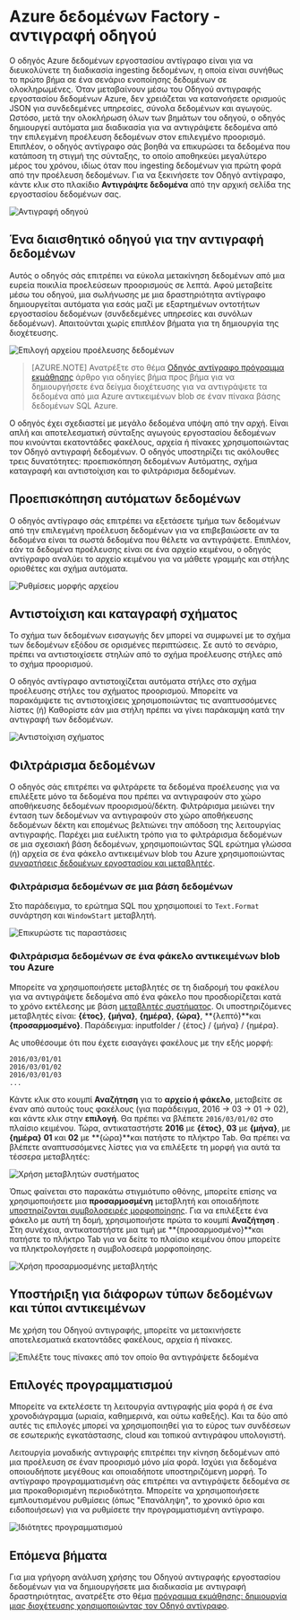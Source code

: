 <properties
    pageTitle="Οδηγός Azure αντίγραφο εργοστασίου δεδομένων | Microsoft Azure"
    description="Μάθετε περισσότερα σχετικά με τον τρόπο χρήσης του Οδηγού αντιγραφής Azure εργοστασίου δεδομένων για να αντιγράψετε δεδομένα από υποστηριζόμενες προελεύσεις δεδομένων δέκτες."
    services="data-factory"
    documentationCenter=""
    authors="spelluru"
    manager="jhubbard"
    editor="monicar"/>

<tags
    ms.service="data-factory"
    ms.workload="data-services"
    ms.tgt_pltfrm="na"
    ms.devlang="na"
    ms.topic="article"
    ms.date="10/03/2016"
    ms.author="spelluru"/>

# <a name="azure-data-factory---copy-wizard"></a>Azure δεδομένων Factory - αντιγραφή οδηγού
Ο οδηγός Azure δεδομένων εργοστασίου αντίγραφο είναι για να διευκολύνετε τη διαδικασία ingesting δεδομένων, η οποία είναι συνήθως το πρώτο βήμα σε ένα σενάριο ενοποίησης δεδομένων σε ολοκληρωμένες. Όταν μεταβαίνουν μέσω του Οδηγού αντιγραφής εργοστασίου δεδομένων Azure, δεν χρειάζεται να κατανοήσετε ορισμούς JSON για συνδεδεμένες υπηρεσίες, σύνολα δεδομένων και αγωγούς. Ωστόσο, μετά την ολοκλήρωση όλων των βημάτων του οδηγού, ο οδηγός δημιουργεί αυτόματα μια διαδικασία για να αντιγράψετε δεδομένα από την επιλεγμένη προέλευση δεδομένων στον επιλεγμένο προορισμό. Επιπλέον, ο οδηγός αντίγραφο σάς βοηθά να επικυρώσει τα δεδομένα που κατάποση τη στιγμή της σύνταξης, το οποίο αποθηκεύει μεγαλύτερο μέρος του χρόνου, ιδίως όταν που ingesting δεδομένων για πρώτη φορά από την προέλευση δεδομένων. Για να ξεκινήσετε τον Οδηγό αντίγραφο, κάντε κλικ στο πλακίδιο **Αντιγράψτε δεδομένα** από την αρχική σελίδα της εργοστασίου δεδομένων σας.

![Αντιγραφή οδηγού](./media/data-factory-copy-wizard/copy-data-wizard.png)


## <a name="an-intuitive-wizard-for-copying-data"></a>Ένα διαισθητικό οδηγού για την αντιγραφή δεδομένων
Αυτός ο οδηγός σάς επιτρέπει να εύκολα μετακίνηση δεδομένων από μια ευρεία ποικιλία προελεύσεων προορισμούς σε λεπτά. Αφού μεταβείτε μέσω του οδηγού, μια σωλήνωσης με μια δραστηριότητα αντίγραφο δημιουργείται αυτόματα για εσάς μαζί με εξαρτημένων οντοτήτων εργοστασίου δεδομένων (συνδεδεμένες υπηρεσίες και συνόλων δεδομένων). Απαιτούνται χωρίς επιπλέον βήματα για τη δημιουργία της διοχέτευσης.   

![Επιλογή αρχείου προέλευσης δεδομένων](./media/data-factory-copy-wizard/select-data-source-page.png)

> [AZURE.NOTE] Ανατρέξτε στο θέμα [Οδηγός αντίγραφο πρόγραμμα εκμάθησης](data-factory-copy-data-wizard-tutorial.md) άρθρο για οδηγίες βήμα προς βήμα για να δημιουργήσετε ένα δείγμα διοχέτευσης για να αντιγράψετε τα δεδομένα από μια Azure αντικειμένων blob σε έναν πίνακα βάσης δεδομένων SQL Azure. 

Ο οδηγός έχει σχεδιαστεί με μεγάλο δεδομένα υπόψη από την αρχή. Είναι απλή και αποτελεσματική σύνταξης αγωγούς εργοστασίου δεδομένων που κινούνται εκατοντάδες φακέλους, αρχεία ή πίνακες χρησιμοποιώντας τον Οδηγό αντιγραφή δεδομένων. Ο οδηγός υποστηρίζει τις ακόλουθες τρεις δυνατότητες: προεπισκόπηση δεδομένων Αυτόματης, σχήμα καταγραφή και αντιστοίχιση και το φιλτράρισμα δεδομένων. 

## <a name="automatic-data-preview"></a>Προεπισκόπηση αυτόματων δεδομένων 
Ο οδηγός αντίγραφο σάς επιτρέπει να εξετάσετε τμήμα των δεδομένων από την επιλεγμένη προέλευση δεδομένων για να επιβεβαιώσετε αν τα δεδομένα είναι τα σωστά δεδομένα που θέλετε να αντιγράψετε. Επιπλέον, εάν τα δεδομένα προέλευσης είναι σε ένα αρχείο κειμένου, ο οδηγός αντίγραφο αναλύει το αρχείο κειμένου για να μάθετε γραμμής και στήλης οριοθέτες και σχήμα αυτόματα. 

![Ρυθμίσεις μορφής αρχείου](./media/data-factory-copy-wizard/file-format-settings.png)

## <a name="schema-capture-and-mapping"></a>Αντιστοίχιση και καταγραφή σχήματος 
Το σχήμα των δεδομένων εισαγωγής δεν μπορεί να συμφωνεί με το σχήμα των δεδομένων εξόδου σε ορισμένες περιπτώσεις. Σε αυτό το σενάριο, πρέπει να αντιστοιχίσετε στηλών από το σχήμα προέλευσης στήλες από το σχήμα προορισμού. 

Ο οδηγός αντίγραφο αντιστοιχίζεται αυτόματα στήλες στο σχήμα προέλευσης στήλες του σχήματος προορισμού. Μπορείτε να παρακάμψετε τις αντιστοιχίσεις χρησιμοποιώντας τις αναπτυσσόμενες λίστες (ή) Καθορίστε εάν μια στήλη πρέπει να γίνει παράκαμψη κατά την αντιγραφή των δεδομένων.   

![Αντιστοίχιση σχήματος](./media/data-factory-copy-wizard/schema-mapping.png)

## <a name="filtering-data"></a>Φιλτράρισμα δεδομένων  
Ο οδηγός σάς επιτρέπει να φιλτράρετε τα δεδομένα προέλευσης για να επιλέξετε μόνο τα δεδομένα που πρέπει να αντιγραφούν στο χώρο αποθήκευσης δεδομένων προορισμού/δέκτη. Φιλτράρισμα μειώνει την ένταση των δεδομένων να αντιγραφούν στο χώρο αποθήκευσης δεδομένων δέκτη και επομένως βελτιώνει την απόδοση της λειτουργίας αντιγραφής. Παρέχει μια ευέλικτη τρόπο για το φιλτράρισμα δεδομένων σε μια σχεσιακή βάση δεδομένων, χρησιμοποιώντας SQL ερώτημα γλώσσα (ή) αρχεία σε ένα φάκελο αντικειμένων blob του Azure χρησιμοποιώντας [συναρτήσεις δεδομένων εργοστασίου και μεταβλητές](data-factory-functions-variables.md).   

### <a name="filtering-of-data-in-a-database"></a>Φιλτράρισμα δεδομένων σε μια βάση δεδομένων  
Στο παράδειγμα, το ερώτημα SQL που χρησιμοποιεί το `Text.Format` συνάρτηση και `WindowStart` μεταβλητή. 

![Επικυρώστε τις παραστάσεις](./media/data-factory-copy-wizard/validate-expressions.png)

### <a name="filtering-of-data-in-an-azure-blob-folder"></a>Φιλτράρισμα δεδομένων σε ένα φάκελο αντικειμένων blob του Azure
Μπορείτε να χρησιμοποιήσετε μεταβλητές σε τη διαδρομή του φακέλου για να αντιγράψετε δεδομένα από ένα φάκελο που προσδιορίζεται κατά το χρόνο εκτέλεσης με βάση [μεταβλητές συστήματος](data-factory-functions-variables.md#data-factory-system-variables). Οι υποστηριζόμενες μεταβλητές είναι: **{έτος}**, **{μήνα}**, **{ημέρα}**, **{ώρα}**, **{λεπτό}**και **{προσαρμοσμένο}**. Παράδειγμα: inputfolder / {έτος} / {μήνα} / {ημέρα}.

Ας υποθέσουμε ότι που έχετε εισαγάγει φακέλους με την εξής μορφή:

    2016/03/01/01
    2016/03/01/02
    2016/03/01/03
    ...

Κάντε κλικ στο κουμπί **Αναζήτηση** για το **αρχείο ή φάκελο**, μεταβείτε σε έναν από αυτούς τους φακέλους (για παράδειγμα, 2016 -> 03 -> 01 -> 02), και κάντε κλικ στην **επιλογή**. Θα πρέπει να βλέπετε `2016/03/01/02` στο πλαίσιο κειμένου. Τώρα, αντικαταστήστε **2016** με **{έτος}**, **03** με **{μήνα}**, με **{ημέρα}** **01** και **02** με **{ώρα}**και πατήστε το πλήκτρο Tab. Θα πρέπει να βλέπετε αναπτυσσόμενες λίστες για να επιλέξετε τη μορφή για αυτά τα τέσσερα μεταβλητές:

![Χρήση μεταβλητών συστήματος](./media/data-factory-copy-wizard/blob-standard-variables-in-folder-path.png)   

Όπως φαίνεται στο παρακάτω στιγμιότυπο οθόνης, μπορείτε επίσης να χρησιμοποιήσετε μια **προσαρμοσμένη** μεταβλητή και οποιαδήποτε [υποστηρίζονται συμβολοσειρές μορφοποίησης](https://msdn.microsoft.com/library/8kb3ddd4.aspx). Για να επιλέξετε ένα φάκελο με αυτή τη δομή, χρησιμοποιήστε πρώτα το κουμπί **Αναζήτηση** . Στη συνέχεια, αντικαταστήστε μια τιμή με **{προσαρμοσμένο}**και πατήστε το πλήκτρο Tab για να δείτε το πλαίσιο κειμένου όπου μπορείτε να πληκτρολογήσετε η συμβολοσειρά μορφοποίησης.     

![Χρήση προσαρμοσμένης μεταβλητής](./media/data-factory-copy-wizard/blob-custom-variables-in-folder-path.png)


## <a name="support-for-diverse-data-and-object-types"></a>Υποστήριξη για διάφορων τύπων δεδομένων και τύποι αντικειμένων
Με χρήση του Οδηγού αντιγραφής, μπορείτε να μετακινήσετε αποτελεσματικά εκατοντάδες φακέλους, αρχεία ή πίνακες.

![Επιλέξτε τους πίνακες από τον οποίο θα αντιγράψετε δεδομένα](./media/data-factory-copy-wizard/select-tables-to-copy-data.png)

## <a name="scheduling-options"></a>Επιλογές προγραμματισμού
Μπορείτε να εκτελέσετε τη λειτουργία αντιγραφής μία φορά ή σε ένα χρονοδιάγραμμα (ωριαία, καθημερινά, και ούτω καθεξής). Και τα δύο από αυτές τις επιλογές μπορεί να χρησιμοποιηθεί για το εύρος των συνδέσεων σε εσωτερικής εγκατάστασης, cloud και τοπικού αντιγράφου υπολογιστή.

Λειτουργία μοναδικής αντιγραφής επιτρέπει την κίνηση δεδομένων από μια προέλευση σε έναν προορισμό μόνο μία φορά. Ισχύει για δεδομένα οποιουδήποτε μεγέθους και οποιαδήποτε υποστηριζόμενη μορφή. Το αντίγραφο προγραμματισμένη σάς επιτρέπει να αντιγράψετε δεδομένα σε μια προκαθορισμένη περιοδικότητα. Μπορείτε να χρησιμοποιήσετε εμπλουτισμένου ρυθμίσεις (όπως "Επανάληψη", το χρονικό όριο και ειδοποιήσεων) για να ρυθμίσετε την προγραμματισμένη αντίγραφο.

![Ιδιότητες προγραμματισμού](./media/data-factory-copy-wizard/scheduling-properties.png)


## <a name="next-steps"></a>Επόμενα βήματα
Για μια γρήγορη ανάλυση χρήσης του Οδηγού αντιγραφής εργοστασίου δεδομένων για να δημιουργήσετε μια διαδικασία με αντιγραφή δραστηριότητας, ανατρέξτε στο θέμα [πρόγραμμα εκμάθησης: δημιουργία μιας διοχέτευσης χρησιμοποιώντας τον Οδηγό αντίγραφο](data-factory-copy-data-wizard-tutorial.md).
